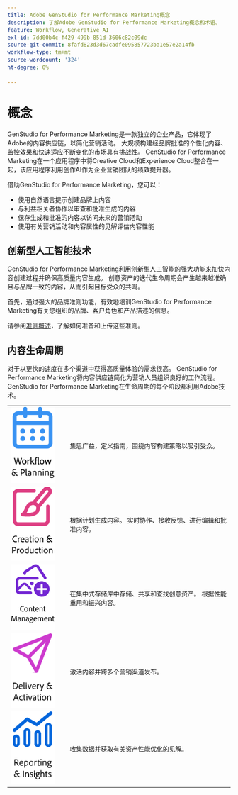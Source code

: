 ```yaml
---
title: Adobe GenStudio for Performance Marketing概念
description: 了解Adobe GenStudio for Performance Marketing概念和术语。
feature: Workflow, Generative AI
exl-id: 7dd00b4c-f429-499b-851d-3606c82c09dc
source-git-commit: 8fafd823d3d67cadfe095857723ba1e57e2a14fb
workflow-type: tm+mt
source-wordcount: '324'
ht-degree: 0%

---
```


# 概念

GenStudio for Performance Marketing是一款独立的企业产品，它体现了Adobe的内容供应链，以简化营销活动。 大规模构建经品牌批准的个性化内容、监控效果和快速适应不断变化的市场具有挑战性。 GenStudio for Performance Marketing在一个应用程序中将Creative Cloud和Experience Cloud整合在一起，该应用程序利用创作AI作为企业营销团队的绩效提升器。

借助GenStudio for Performance Marketing，您可以：

- 使用自然语言提示创建品牌上内容
- 与利益相关者协作以审查和批准生成的内容
- 保存生成和批准的内容以访问未来的营销活动
- 使用有关营销活动和内容属性的见解评估内容性能

## 创新型人工智能技术

GenStudio for Performance Marketing利用创新型人工智能的强大功能来加快内容创建过程并确保高质量内容生成。 创意资产的迭代生命周期会产生越来越准确且与品牌一致的内容，从而引起目标受众的共鸣。

首先，通过强大的品牌准则功能，有效地培训GenStudio for Performance Marketing有关您组织的品牌、客户角色和产品描述的信息。

请参阅[准则概述](../user-guide/guidelines/overview.md)，了解如何准备和上传这些准则。

## 内容生命周期

对于以更快的速度在多个渠道中获得高质量体验的需求很高。 GenStudio for Performance Marketing将内容供应链简化为营销人员组织良好的工作流程。 GenStudio for Performance Marketing在生命周期的每个阶段都利用Adobe技术。

<table style="table-layout:fixed">
<tr style="border: 0;">
    <td style="width: 120px;">
       <img alt="日历" src="../assets/csc-workflow-planning.png" width="100">
    </td>
    <td>
        <p>集思广益，定义指南，围绕内容构建策略以吸引受众。</p>
    </td>
</tr>
<tr style="border: 0;">
    <td style="width: 120px;">
        <img alt="画笔和画布" src="../assets/csc-creation-production.png" width="100">
    </td>
    <td>
        <p>根据计划生成内容。 实时协作、接收反馈、进行编辑和批准内容。</p>
    </td>
</tr>
<tr style="border: 0;">
    <td style="width: 120px;">
        <img alt="图像等" src="../assets/csc-content-mgmt.png" width="100">
    </td>
    <td>
        <p>在集中式存储库中存储、共享和查找创意资产。 根据性能重用和振兴内容。</p>
    </td>
</tr>
<tr style="border: 0;">
    <td style="width: 120px;">
        <img alt="纸飞机" src="../assets/csc-delivery-activation.png" width="100">
    </td>
    <td>
        <p>激活内容并跨多个营销渠道发布。</P>
    </td>
</tr>
<tr style="border: 0;">
    <td style="width: 120px;">
        <img alt="图表" src="../assets/csc-reporting-insights.png" width="100">
    </td>
    <td>
        <p>收集数据并获取有关资产性能优化的见解。</p>
    </td>
</tr>
</table>
